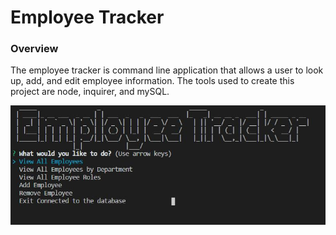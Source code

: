 # Employee Tracker

### Overview

The employee tracker is command line application that allows a user to look up, add, and edit employee information. The tools used to create this project are node, inquirer, and mySQL.

![Database Load Page](/images/EmployeeTracker.jpg)

